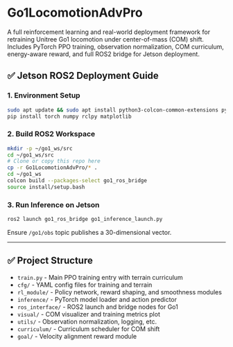 
# Go1LocomotionAdvPro

A full reinforcement learning and real-world deployment framework for retraining Unitree Go1 locomotion under center-of-mass (COM) shift. Includes PyTorch PPO training, observation normalization, COM curriculum, energy-aware reward, and full ROS2 bridge for Jetson deployment.

## ✅ Jetson ROS2 Deployment Guide

### 1. Environment Setup

```bash
sudo apt update && sudo apt install python3-colcon-common-extensions python3-pip
pip install torch numpy rclpy matplotlib
```

### 2. Build ROS2 Workspace

```bash
mkdir -p ~/go1_ws/src
cd ~/go1_ws/src
# Clone or copy this repo here
cp -r Go1LocomotionAdvPro/* .
cd ~/go1_ws
colcon build --packages-select go1_ros_bridge
source install/setup.bash
```

### 3. Run Inference on Jetson

```bash
ros2 launch go1_ros_bridge go1_inference_launch.py
```

Ensure `/go1/obs` topic publishes a 30-dimensional vector.

---

## ✅ Project Structure

- `train.py` - Main PPO training entry with terrain curriculum
- `cfg/` - YAML config files for training and terrain
- `rl_module/` - Policy network, reward shaping, and smoothness modules
- `inference/` - PyTorch model loader and action predictor
- `ros_interface/` - ROS2 launch and bridge nodes for Go1
- `visual/` - COM visualizer and training metrics plot
- `utils/` - Observation normalization, logging, etc.
- `curriculum/` - Curriculum scheduler for COM shift
- `goal/` - Velocity alignment reward module
